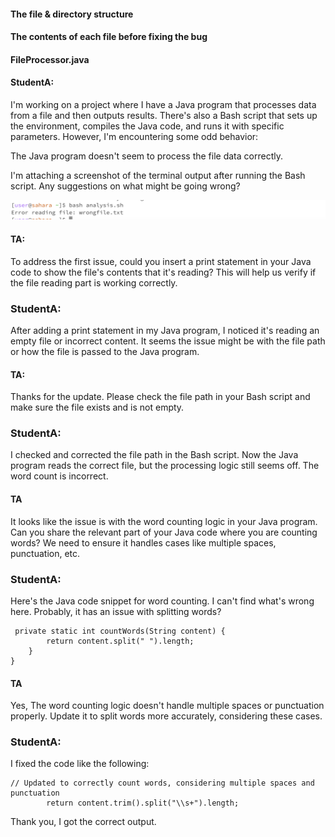 #### The file & directory structure

#### The contents of each file before fixing the bug

#### FileProcessor.java 

#### StudentA:
I'm working on a project where I have a Java program that processes data from a file and then outputs results. There's also a Bash script that sets up the environment, compiles the Java code, and runs it with specific parameters. However, I'm encountering some odd behavior:

The Java program doesn't seem to process the file data correctly.

I'm attaching a screenshot of the terminal output after running the Bash script.
Any suggestions on what might be going wrong?

![Image](bash_output1.png)

#### TA:
To address the first issue, could you insert a print statement in your Java code to show the file's contents that it's reading? This will help us verify if the file reading part is working correctly.

### StudentA:
After adding a print statement in my Java program, I noticed it's reading an empty file or incorrect content. It seems the issue might be with the file path or how the file is passed to the Java program.


#### TA:
Thanks for the update. Please check the file path in your Bash script and make sure the file exists and is not empty.

### StudentA:
I checked and corrected the file path in the Bash script. Now the Java program reads the correct file, but the processing logic still seems off. The word count is incorrect.

#### TA
It looks like the issue is with the word counting logic in your Java program. Can you share the relevant part of your Java code where you are counting words? We need to ensure it handles cases like multiple spaces, punctuation, etc.

### StudentA:
Here's the Java code snippet for word counting. I can't find what's wrong here. Probably, it has an issue with splitting words?
```
 private static int countWords(String content) {
        return content.split(" ").length;
    }
}
```
#### TA
Yes, The word counting logic doesn't handle multiple spaces or punctuation properly. Update it to split words more accurately, considering these cases.

### StudentA:
I fixed the code like the following:
```
// Updated to correctly count words, considering multiple spaces and punctuation
        return content.trim().split("\\s+").length;
```

Thank you, I got the correct output.







